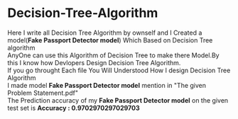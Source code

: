 # Decision-Tree-Algorithm
Here I write all Decision Tree Algorithm by ownself and I Created a model(**Fake Passport Detector model**) Which Based on Decision Tree algorithm \
AnyOne can use this Algorithm of Decision Tree to make there Model.By this I know how Devlopers Design Decision Tree Algorithm.\
If you go throught Each file You Will Understood How I design Decision Tree Algorithm \
I made model **Fake Passport Detector model** mention in "The given Problem Statement.pdf" \
The Prediction accuracy of my **Fake Passport Detector model** on the given test set is **Accuracy : 0.9702970297029703**
